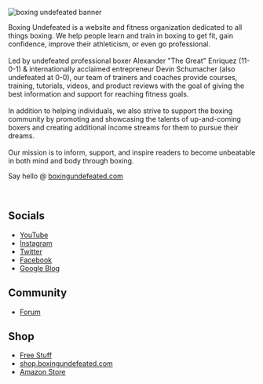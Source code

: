 
![boxing undefeated banner](https://github.com/boxingundefeated/.github/assets/45643901/8e3b82f0-402e-4bbb-9afd-955fdc567417)


Boxing Undefeated is a website and fitness organization dedicated to all things boxing. We help people learn and train in boxing to get fit, gain confidence, improve their athleticism, or even go professional. 
<br><br>
Led by undefeated professional boxer Alexander "The Great" Enriquez (11-0-1) & internationally acclaimed entrepreneur Devin Schumacher (also undefeated at 0-0), our team of trainers and coaches provide courses, training, tutorials, videos, and product reviews with the goal of giving the best information and support for reaching fitness goals. 
<br><br>
In addition to helping individuals, we also strive to support the boxing community by promoting and showcasing the talents of up-and-coming boxers and creating additional income streams for them to pursue their dreams. 
<br><br>
Our mission is to inform, support, and inspire readers to become unbeatable in both mind and body through boxing.

Say hello @ [boxingundefeated.com](https://boxingundefeated.com)

<br>


## Socials
- [YouTube](https://serp.ly/@boxing/youtube)
- [Instagram](https://serp.ly/@boxing/instagram)
- [Twitter](https://serp.ly/@boxing/twitter)
- [Facebook](https://serp.ly/@boxing/facebook)
- [Google Blog](https://sites.google.com/view/boxingundefeated)


## Community
- [Forum](https://github.com/boxingundefeated/forum)


## Shop
- [Free Stuff](https://serp.ly/@boxing/stuff)
- [shop.boxingundefeated.com](https://shop.boxingundefeated.com)
- [Amazon Store](https://serp.ly/@boxing/amazon)


